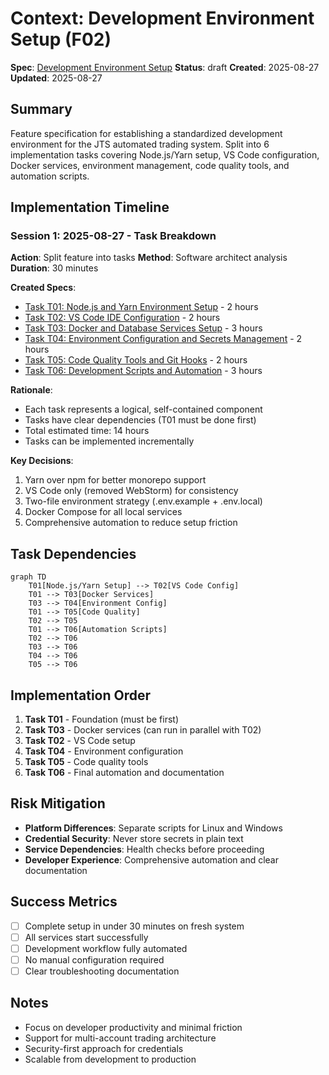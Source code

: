 # Context: Development Environment Setup (F02)

**Spec**: [Development Environment Setup](spec.md)
**Status**: draft
**Created**: 2025-08-27
**Updated**: 2025-08-27

## Summary

Feature specification for establishing a standardized development environment for the JTS automated trading system. Split into 6 implementation tasks covering Node.js/Yarn setup, VS Code configuration, Docker services, environment management, code quality tools, and automation scripts.

## Implementation Timeline

### Session 1: 2025-08-27 - Task Breakdown
**Action**: Split feature into tasks
**Method**: Software architect analysis
**Duration**: 30 minutes

**Created Specs**:
- [Task T01: Node.js and Yarn Environment Setup](T01.md) - 2 hours
- [Task T02: VS Code IDE Configuration](T02.md) - 2 hours
- [Task T03: Docker and Database Services Setup](T03.md) - 3 hours
- [Task T04: Environment Configuration and Secrets Management](T04.md) - 2 hours
- [Task T05: Code Quality Tools and Git Hooks](T05.md) - 2 hours
- [Task T06: Development Scripts and Automation](T06.md) - 3 hours

**Rationale**: 
- Each task represents a logical, self-contained component
- Tasks have clear dependencies (T01 must be done first)
- Total estimated time: 14 hours
- Tasks can be implemented incrementally

**Key Decisions**:
1. Yarn over npm for better monorepo support
2. VS Code only (removed WebStorm) for consistency
3. Two-file environment strategy (.env.example + .env.local)
4. Docker Compose for all local services
5. Comprehensive automation to reduce setup friction

## Task Dependencies

```mermaid
graph TD
    T01[Node.js/Yarn Setup] --> T02[VS Code Config]
    T01 --> T03[Docker Services]
    T03 --> T04[Environment Config]
    T01 --> T05[Code Quality]
    T02 --> T05
    T01 --> T06[Automation Scripts]
    T02 --> T06
    T03 --> T06
    T04 --> T06
    T05 --> T06
```

## Implementation Order

1. **Task T01** - Foundation (must be first)
2. **Task T03** - Docker services (can run in parallel with T02)
3. **Task T02** - VS Code setup
4. **Task T04** - Environment configuration
5. **Task T05** - Code quality tools
6. **Task T06** - Final automation and documentation

## Risk Mitigation

- **Platform Differences**: Separate scripts for Linux and Windows
- **Credential Security**: Never store secrets in plain text
- **Service Dependencies**: Health checks before proceeding
- **Developer Experience**: Comprehensive automation and clear documentation

## Success Metrics

- [ ] Complete setup in under 30 minutes on fresh system
- [ ] All services start successfully
- [ ] Development workflow fully automated
- [ ] No manual configuration required
- [ ] Clear troubleshooting documentation

## Notes

- Focus on developer productivity and minimal friction
- Support for multi-account trading architecture
- Security-first approach for credentials
- Scalable from development to production